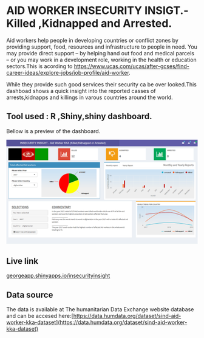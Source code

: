 
# AID WORKER INSECURITY INSIGT.-Killed ,Kidnapped and Arrested.

Aid workers help people in developing countries or conflict zones by providing support, food, resources and infrastructure to people in need. You may provide direct support – by helping hand out food and medical parcels – or you may work in a development role, working in the health or education sectors.This is acording to https://www.ucas.com/ucas/after-gcses/find-career-ideas/explore-jobs/job-profile/aid-worker.

While they provide such good services their security ca be over looked.This dashboad shows a quick insight into the reported casses of arrests,kidnapps and killings in varous countries around the world.

## Tool used : R ,Shiny,shiny dashboard.

Bellow is a preview of the dashboard.

![insecurity](screenshot.png)

## Live link

[georgeapp.shinyapps.io/insecurityinsight](georgeapp.shinyapps.io/insecurityinsight)

## Data source

The data is available at The humanitarian Data Exchange website database and can be accesed here:[https://data.humdata.org/dataset/sind-aid-worker-kka-dataset](https://data.humdata.org/dataset/sind-aid-worker-kka-dataset)
